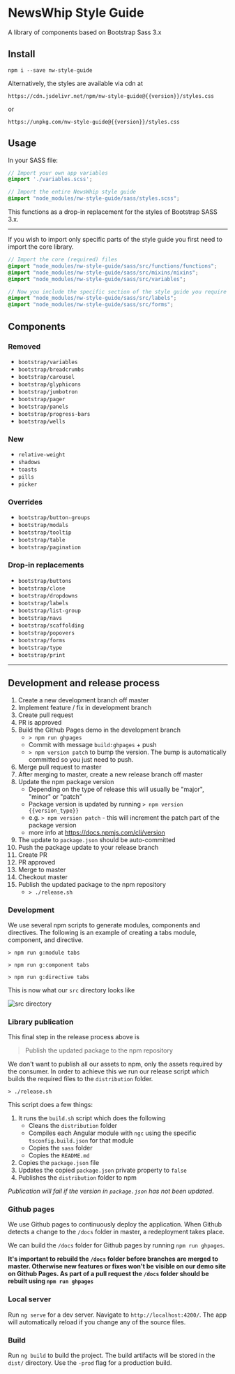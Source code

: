 # NewsWhip Style Guide

A library of components based on Bootstrap Sass 3.x

## Install

`npm i --save nw-style-guide`

Alternatively, the styles are available via cdn at

`https://cdn.jsdelivr.net/npm/nw-style-guide@{{version}}/styles.css`

or

`https://unpkg.com/nw-style-guide@{{version}}/styles.css`

## Usage

In your SASS file:

```scss
// Import your own app variables
@import './variables.scss';

// Import the entire NewsWhip style guide
@import "node_modules/nw-style-guide/sass/styles.scss";
```

This functions as a drop-in replacement for the styles of Bootstrap SASS 3.x.

---

If you wish to import only specific parts of the style guide you first need to import the core library.

```scss
// Import the core (required) files
@import "node_modules/nw-style-guide/sass/src/functions/functions";
@import "node_modules/nw-style-guide/sass/src/mixins/mixins";
@import "node_modules/nw-style-guide/sass/src/variables";

// Now you include the specific section of the style guide you require
@import "node_modules/nw-style-guide/sass/src/labels";
@import "node_modules/nw-style-guide/sass/src/forms";
```

## Components

### Removed

- `bootstrap/variables`
- `bootstrap/breadcrumbs`
- `bootstrap/carousel`
- `bootstrap/glyphicons`
- `bootstrap/jumbotron`
- `bootstrap/pager`
- `bootstrap/panels`
- `bootstrap/progress-bars`
- `bootstrap/wells`

### New

- `relative-weight`
- `shadows`
- `toasts`
- `pills`
- `picker`

### Overrides

- `bootstrap/button-groups`
- `bootstrap/modals`
- `bootstrap/tooltip`
- `bootstrap/table`
- `bootstrap/pagination`

### Drop-in replacements

- `bootstrap/buttons`
- `bootstrap/close`
- `bootstrap/dropdowns`
- `bootstrap/labels`
- `bootstrap/list-group`
- `bootstrap/navs`
- `bootstrap/scaffolding`
- `bootstrap/popovers`
- `bootstrap/forms`
- `bootstrap/type`
- `bootstrap/print`

---

## Development and release process

1. Create a new development branch off master
2. Implement feature / fix in development branch
3. Create pull request
4. PR is approved
5. Build the Github Pages demo in the development branch
    - `> npm run ghpages`
    - Commit with message `build:ghpages` + push
    - `> npm version patch` to bump the version. The bump is automatically committed so you just need to push.
6. Merge pull request to master
7. After merging to master, create a new release branch off master
8. Update the npm package version
    - Depending on the type of release this will usually be "major", "minor" or "patch"
    - Package version is updated by running `> npm version {{version_type}}`
    - e.g. `> npm version patch` - this will increment the patch part of the package version
    - more info at https://docs.npmjs.com/cli/version
9. The update to `package.json` should be auto-committed
10. Push the package update to your release branch
11. Create PR
12. PR approved
13. Merge to master
14. Checkout master
15. Publish the updated package to the npm repository
    - `> ./release.sh`

### Development

We use several npm scripts to generate modules, components and directives. The following is an example of creating a tabs module, component, and directive.

`> npm run g:module tabs`

`> npm run g:component tabs`

`> npm run g:directive tabs`
 
This is now what our `src` directory looks like

![src directory](https://i.imgur.com/BjSjf41.png)

### Library publication

This final step in the release process above is
> Publish the updated package to the npm repository

We don't want to publish all our assets to npm, only the assets required by the consumer. In order to achieve this we run our release script which builds the required files to the `distribution` folder.

```shell
> ./release.sh
```

This script does a few things:

1. It runs the `build.sh` script which does the following
   - Cleans the `distribution` folder
   - Compiles each Angular module with `ngc` using the specific `tsconfig.build.json` for that module
   - Copies the `sass` folder 
   - Copies the `README.md`
2. Copies the `package.json` file
3. Updates the copied `package.json` private property to `false`
4. Publishes the `distribution` folder to npm

_Publication will fail if the version in `package.json` has not been updated_.

### Github pages

We use Github pages to continuously deploy the application. When Github detects a change to the `/docs` folder in master, a redeployment takes place.

We can build the `/docs` folder for Github pages by running `npm run ghpages`.

**It's important to rebuild the `/docs` folder before branches are merged to master. Otherwise new features or fixes won't be visible on our demo site on Github Pages. As part of a pull request the `/docs` folder should be rebuilt using `npm run ghpages`**

### Local server

Run `ng serve` for a dev server. Navigate to `http://localhost:4200/`. The app will automatically reload if you change any of the source files.

### Build

Run `ng build` to build the project. The build artifacts will be stored in the `dist/` directory. Use the `-prod` flag for a production build.
